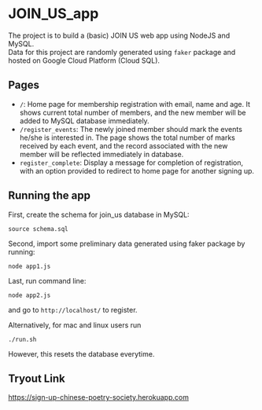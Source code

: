 # JOIN_US_app
The project is to build a (basic) JOIN US web app using NodeJS and MySQL. <br/>
Data for this project are randomly generated using `faker` package and hosted on Google Cloud Platform (Cloud SQL).

## Pages

- `/`: Home page for membership registration with email, name and age. It shows current total number of members, and the new member will be added to MySQL database immediately.
- `/register_events`: The newly joined member should mark the events he/she is interested in. The page shows the total number of marks received by each event, and the record associated with the new member will be reflected immediately in database. 
- `register_complete`: Display a message for completion of registration, with an option provided to redirect to home page for another signing up. 


## Running the app

First, create the schema for join_us database in MySQL:
```
source schema.sql
```
Second, import some preliminary data generated using faker package by running:
```
node app1.js
```
Last, run command line:
```
node app2.js
```
and go to `http://localhost/` to register. 

Alternatively, for mac and linux users run 
```
./run.sh
```
However, this resets the database everytime.

## Tryout Link
https://sign-up-chinese-poetry-society.herokuapp.com

